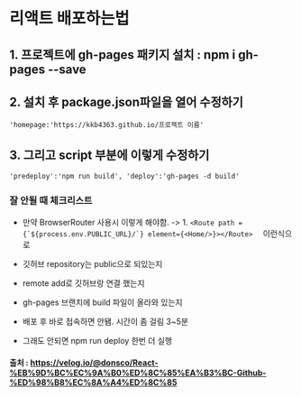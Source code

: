 # 리액트 배포하는법
## 1. 프로젝트에 gh-pages 패키지 설치 : npm i gh-pages --save

## 2. 설치 후 package.json파일을 열어 수정하기
```'homepage:'https://kkb4363.github.io/프로젝트 이름' ```

## 3. 그리고 script 부분에 이렇게 수정하기
``` 'predeploy':'npm run build', 'deploy':'gh-pages -d build' ```



### 잘 안될 때 체크리스트 
- 만약 BrowserRouter 사용시 이렇게 해야함.
-> 1. ```<Route path = {`${process.env.PUBLIC_URL}/`} element={<Home/>}></Route>  ``` 이런식으로 

- 깃허브 repository는 public으로 되있는지
- remote add로 깃허브랑 연결 했는지
- gh-pages 브랜치에 build 파일이 올라와 있는지
- 배포 후 바로 접속하면 안됌. 시간이 좀 걸림 3~5분
- 그래도 안되면 npm run deploy 한번 더 실행

#### 출처 : https://velog.io/@donsco/React-%EB%9D%BC%EC%9A%B0%ED%8C%85%EA%B3%BC-Github-%ED%98%B8%EC%8A%A4%ED%8C%85